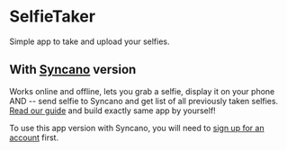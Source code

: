 # SelfieTaker
Simple app to take and upload your selfies.

## With [Syncano](https://www.syncano.io) version
Works online and offline, lets you grab a selfie, display it on your phone AND -- send selfie to Syncano and get list of all previously taken selfies.
[Read our guide](https://github.com/lifcio/SelfieTaker/blob/without_syncano/Tutorial/Tutorial.md) and build exactly same app by yourself!

To use this app version with Syncano, you will need to [sign up for an account](http://dashboard.syncano.io/#/signup) first.
